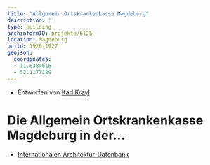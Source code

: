 ```yaml
---
title: "Allgemein Ortskrankenkasse Magdeburg"
description: ''
type: building
archinformID: projekte/6125
location: Magdeburg
build: 1926-1927
geojson:
  coordinates:
  - 11.6384616
  - 52.1177189
---
```


* Entworfen von [Karl Krayl](/tags/Karl-Krayl)

# Die Allgemein Ortskrankenkasse Magdeburg in der...
* [Internationalen Architektur-Datenbank](https://deu.archinform.net/projekte/6125.htm)
